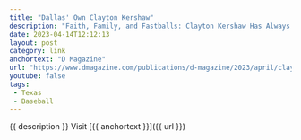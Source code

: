 ```yaml
---
title: "Dallas' Own Clayton Kershaw"
description: "Faith, Family, and Fastballs: Clayton Kershaw Has Always Belonged To Dallas."
date: 2023-04-14T12:12:13
layout: post
category: link
anchortext: "D Magazine"
url: "https://www.dmagazine.com/publications/d-magazine/2023/april/clayton-kershaw-faith-family-and-fastballs/"
youtube: false
tags:
 - Texas
 - Baseball
---
```

{{ description }} Visit [{{ anchortext }}]({{ url }})